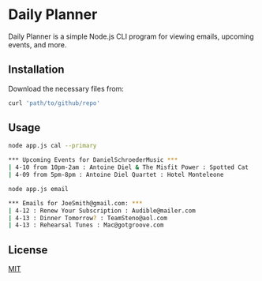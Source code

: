 # Daily Planner

Daily Planner is a simple Node.js CLI program for viewing emails, upcoming events, and more.

## Installation

Download the necessary files from:

```bash
curl 'path/to/github/repo'
```

## Usage

```bash
node app.js cal --primary

*** Upcoming Events for DanielSchroederMusic ***
| 4-10 from 10pm-2am : Antoine Diel & The Misfit Power : Spotted Cat
| 4-09 from 5pm-8pm : Antoine Diel Quartet : Hotel Monteleone

node app.js email

*** Emails for JoeSmith@gmail.com: ***
| 4-12 : Renew Your Subscription : Audible@mailer.com
| 4-13 : Dinner Tomorrow? : TeamSteno@aol.com
| 4-13 : Rehearsal Tunes : Mac@gotgroove.com
```

## License
[MIT](https://choosealicense.com/licenses/mit/)